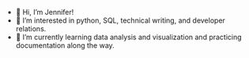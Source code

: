 - 👋 Hi, I’m Jennifer! 
- 👀 I’m interested in python, SQL, technical writing, and developer relations. 
- 🌱 I’m currently learning data analysis and visualization and practicing documentation along the way. 

<!---
halloda/halloda is a ✨ special ✨ repository because its `README.md` (this file) appears on your GitHub profile.
You can click the Preview link to take a look at your changes.
--->
